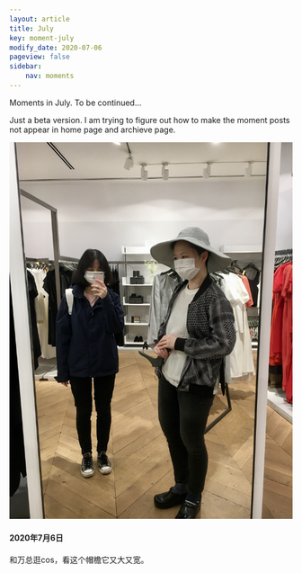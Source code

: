 ```yaml
---
layout: article
title: July
key: moment-july
modify_date: 2020-07-06
pageview: false
sidebar:
    nav: moments
---
```


Moments in July. To be continued...

<!--more-->

Just a beta version. I am trying to figure out how to make the moment posts not appear in home page and archieve page.

<div class="card">
  <div class="card__image">
    <img class="image" src="https://github.com/Yuleii/Yuleii.github.io/raw/master/pictures/20200706.JPG"/>
  </div>
  <div class="card__content">
    <div class="card__header">
      <h4>2020年7月6日</h4>
    </div>
    <p>
      和万总逛cos，看这个帽檐它又大又宽。
    </p>
  </div>
</div>